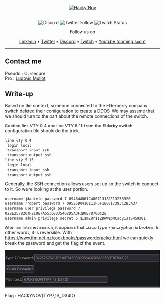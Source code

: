 <div align="center">
  <a href="https://hackynov.fr"><img src="https://i.imgur.com/XGJF8Xu.png" alt="Hacky'Nov" width="50%"></a>
  <br><br>
  
  ![Discord](https://img.shields.io/discord/897766049099956284?label=Discord&style=for-the-badge)
  ![Twitter Follow](https://img.shields.io/twitter/follow/HackyNov?color=%231d9bf0&label=Twitter&style=for-the-badge)
  ![Twitch Status](https://img.shields.io/twitch/status/hackynov?color=%23772ce8&style=for-the-badge)
  
  <p>Follow us on</p>
  <a href="https://www.linkedin.com/company/hacky-nov/">Linkedin</a>
  •
  <a href="https://twitter.com/HackyNov">Twitter</a>
  •
  <a href="https://discord.gg/JGue7PhV">Discord</a>
  •
  <a href="https://www.twitch.tv/hackynov">Twitch</a>
  •
  <a href="">Youtube (coming soon)</a>
</div>

----
## Contact me

Pseudo : Cursecure<br/>
Pro : [Ludovic Mullot](https://www.linkedin.com/in/ludovic-mullot/)

## Write-up

Based on the context, someone connected to the Elderberry company switch deleted their configuration to create a DDOS. We may assume that we should turn to the part about the remote connections of the switch.

Section line VTY 0 4 and line VTY 5 15 from the Elderby switch configuration file should do the trick.

```texte
line vty 0 4
 login local
 transport input ssh
 transport output ssh
line vty 5 15
 login local
 transport input ssh
 transport output ssh
```

Generally, the SSH connection allows users set up on the switch to connect to it. 
So we’re looking at the user portion.

```texte
username jdaniele password 7 09464A061C480713181F13253920
username rrobert password 7 095E5D0410111F5F1B0D17393C2B3A37 
username user privilege password 7 022E2578203F210E7A553D2035402D5A3F3B0E78700C2E
username admin privilege secret 5 $1$mERr$IZDWWEpMCscy1sTS45Bs01
```

After an internet search, it appears that cisco type 7 encryption is broken. In other words, it is reversible.
With https://www.ifm.net.nz/cookbooks/passwordcracker.html we can quickly break the password and get the flag of the event.

![WTP_Baby_Cisconnect](Pictures/Img1_Baby_Cisconnect.png)

Flag : HACKYNOV[TYP7_1S_D34D}
